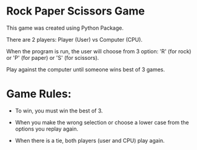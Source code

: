 # Rock Paper Scissors Game

This game was created using Python Package.

There are 2 players: Player (User) vs Computer (CPU).

When the program is run, the user will choose from 3 option: 'R' (for rock) or 'P' (for paper) or 'S' (for scissors).

Play against the computer until someone wins best of 3 games.

# Game Rules:

* To win, you must win the best of 3.

* When you make the wrong selection or choose a lower case from the options you replay again.

* When there is a tie, both players (user and CPU) play again.
